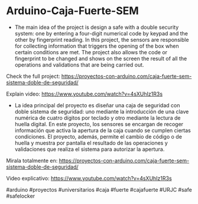 # Arduino-Caja-Fuerte-SEM

- The main idea of the project is design a safe with a double security system: 
one by entering a four-digit numerical code by keypad and the other by fingerprint reading. 
In this project, the sensors are responsible for collecting information that triggers the opening of the box when certain conditions are met. The project also allows the code or fingerprint to be changed and shows on the screen the result of all the operations and validations that are being carried out.


Check the full project: https://proyectos-con-arduino.com/caja-fuerte-sem-sistema-doble-de-seguridad/

Explain video: https://www.youtube.com/watch?v=4sXUhIz1R3s




- La idea principal del proyecto es diseñar una caja de seguridad con doble sistema de seguridad: 
uno mediante la introducción de una clave numérica de cuatro dígitos por teclado y otro mediante la lectura de huella digital. 
En este proyecto, los sensores se encargan de recoger información que activa la apertura de la caja cuando se cumplen ciertas condiciones. El proyecto, además, permite el cambio de código o de huella y muestra por pantalla el resultado de las operaciones
y validaciones que realiza el sistema para autorizar la apertura.

Mirala totalmente en: https://proyectos-con-arduino.com/caja-fuerte-sem-sistema-doble-de-seguridad/

Video explicativo: https://www.youtube.com/watch?v=4sXUhIz1R3s



#arduino #proyectos #universitarios #caja #fuerte #cajafuerte #URJC #safe #safelocker
